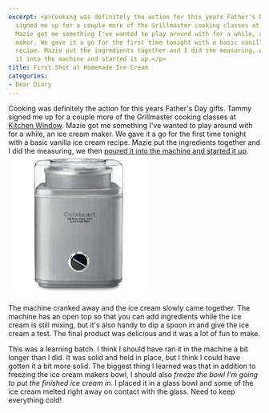 ```yaml
---
excerpt: <p>Cooking was definitely the action for this years Father's Day gifts. Tammy
  signed me up for a couple more of the Grillmaster cooking classes at Kitchen Window.
  Mazie got me something I've wanted to play around with for a while, an ice cream
  maker. We gave it a go for the first time tonight with a basic vanilla ice cream
  recipe. Mazie put the ingredients together and I did the measuring, we then poured
  it into the machine and started it up.</p>
title: First Shot at Homemade Ice Cream
categories:
- Dear Diary
---
```


Cooking was definitely the action for this years Father's Day gifts. Tammy signed me up for a couple more of the Grillmaster cooking classes at [Kitchen Window](http://kitchenwindow.com/). Mazie got me something I've wanted to play around with for a while, an ice cream maker. We gave it a go for the first time tonight with a basic vanilla ice cream recipe. Mazie put the ingredients together and I did the measuring, we then [poured it into the machine and started it up](http://things.thingelstad.com/post/129006745/first-time-making-homemade-ice-cream).
[![Cuisinart Ice Cream Maker](/assets/posts/2009/Cuisinart-Ice-Cream-Maker.jpg)](http://www.amazon.com/dp/B0006ONQOC/?tag=thingelstad-20)

<!-- more -->

The machine cranked away and the ice cream slowly came together. The machine has an open top so that you can add ingredients while the ice cream is still mixing, but it's also handy to dip a spoon in and give the ice cream a test. The final product was delicious and it was a lot of fun to make.

This was a learning batch. I think I should have ran it in the machine a bit longer than I did. It was solid and held in place, but I think I could have gotten it a bit more solid. The biggest thing I learned was that in addition to freezing the ice cream makers bowl, I should also _freeze the bowl I'm going to put the finished ice cream in_. I placed it in a glass bowl and some of the ice cream melted right away on contact with the glass. Need to keep everything cold!
